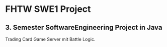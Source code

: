 # FHTW SWE1 Project
## 3. Semester SoftwareEngineering Project in Java
Trading Card Game Server mit Battle Logic.
